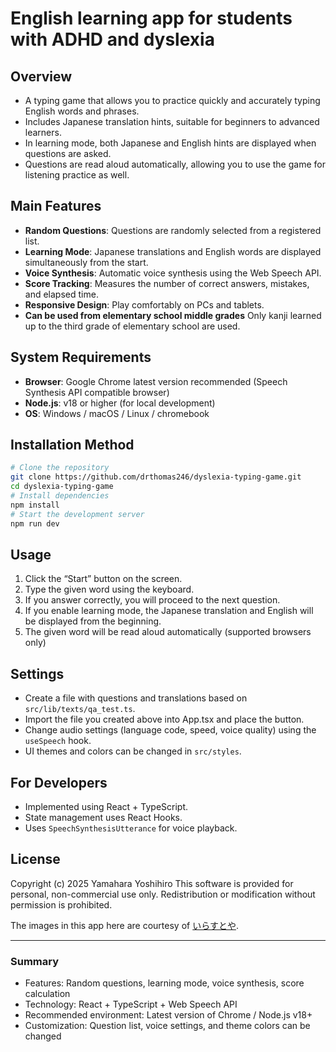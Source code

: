 # English learning app for students with ADHD and dyslexia

## Overview

- A typing game that allows you to practice quickly and accurately typing English words and phrases.
- Includes Japanese translation hints, suitable for beginners to advanced learners.
- In learning mode, both Japanese and English hints are displayed when questions are asked.
- Questions are read aloud automatically, allowing you to use the game for listening practice as well.

## Main Features

- **Random Questions**: Questions are randomly selected from a registered list.
- **Learning Mode**: Japanese translations and English words are displayed simultaneously from the start.
- **Voice Synthesis**: Automatic voice synthesis using the Web Speech API.
- **Score Tracking**: Measures the number of correct answers, mistakes, and elapsed time.
- **Responsive Design**: Play comfortably on PCs and tablets.
- **Can be used from elementary school middle grades** Only kanji learned up to the third grade of elementary school are used.

## System Requirements

- **Browser**: Google Chrome latest version recommended (Speech Synthesis API compatible browser)
- **Node.js**: v18 or higher (for local development)
- **OS**: Windows / macOS / Linux / chromebook

## Installation Method

```bash
# Clone the repository
git clone https://github.com/drthomas246/dyslexia-typing-game.git
cd dyslexia-typing-game
# Install dependencies
npm install
# Start the development server
npm run dev
```

## Usage

1. Click the “Start” button on the screen.
2. Type the given word using the keyboard.
3. If you answer correctly, you will proceed to the next question.
4. If you enable learning mode, the Japanese translation and English will be displayed from the beginning.
5. The given word will be read aloud automatically (supported browsers only)

## Settings

- Create a file with questions and translations based on `src/lib/texts/qa_test.ts`.
- Import the file you created above into App.tsx and place the button.
- Change audio settings (language code, speed, voice quality) using the `useSpeech` hook.
- UI themes and colors can be changed in `src/styles`.

## For Developers

- Implemented using React + TypeScript.
- State management uses React Hooks.
- Uses `SpeechSynthesisUtterance` for voice playback.

## License

Copyright (c) 2025 Yamahara Yoshihiro
This software is provided for personal, non-commercial use only.
Redistribution or modification without permission is prohibited.

The images in this app here are courtesy of [いらすとや](https://www.irasutoya.com/).

---

### Summary

- Features: Random questions, learning mode, voice synthesis, score calculation
- Technology: React + TypeScript + Web Speech API
- Recommended environment: Latest version of Chrome / Node.js v18+
- Customization: Question list, voice settings, and theme colors can be changed
